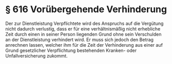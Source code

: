 # § 616 Vorübergehende Verhinderung
Der zur Dienstleistung Verpflichtete wird des Anspruchs auf die Vergütung nicht dadurch verlustig, dass er für eine verhältnismäßig nicht erhebliche Zeit durch einen in seiner Person liegenden Grund ohne sein Verschulden an der Dienstleistung verhindert wird. Er muss sich jedoch den Betrag anrechnen lassen, welcher ihm für die Zeit der Verhinderung aus einer auf Grund gesetzlicher Verpflichtung bestehenden Kranken- oder Unfallversicherung zukommt.